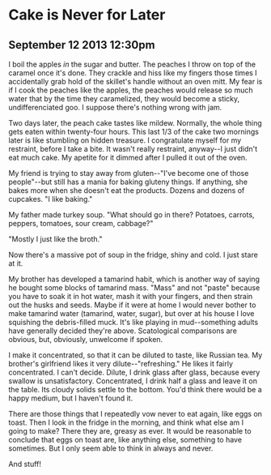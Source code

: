 # Cake is Never for Later
## September 12 2013 12:30pm

I boil the apples *in* the sugar and butter. The peaches I throw on top of the caramel once it's done. They crackle and hiss like my fingers those times I accidentally grab hold of the skillet's handle without an oven mitt. My fear is if I cook the peaches like the apples, the peaches would release so much water that by the time they caramelized, they would become a sticky, undifferenciated goo. I suppose there's nothing wrong with jam.

Two days later, the peach cake tastes like mildew. Normally, the whole thing gets eaten within twenty-four hours. This last 1/3 of the cake two mornings later is like stumbling on hidden treasure. I congratulate myself for my restraint, before I take a bite. It wasn't really restraint, anyway--I just didn't eat much cake. My apetite for it dimmed after I pulled it out of the oven.

My friend is trying to stay away from gluten--"I've become one of those people"--but still has a mania for baking gluteny things. If anything, she bakes more when she doesn't eat the products. Dozens and dozens of cupcakes. "I like baking."

My father made turkey soup. "What should go in there? Potatoes, carrots, peppers, tomatoes, sour cream, cabbage?"

"Mostly I just like the broth."

Now there's a massive pot of soup in the fridge, shiny and cold. I just stare at it.

My brother has developed a tamarind habit, which is another way of saying he bought some blocks of tamarind mass. "Mass" and not "paste" because you have to soak it in hot water, mash it with your fingers, and then strain out the husks and seeds. Maybe if it were at home I would never bother to make tamarind water (tamarind, water, sugar), but over at his house I love squishing the debris-filled muck. It's like playing in mud--something adults have generally decided they're above. Scatological comparisons are obvious, but, obviously, unwelcome if spoken.

I make it concentrated, so that it can be diluted to taste, like Russian tea. My brother's girlfriend likes it very dilute--"refreshing." He likes it fairly concentrated. I can't decide. Dilute, I drink glass after glass, because every swallow is unsatisfactory. Concentrated, I drink half a glass and leave it on the table. Its cloudy solids settle to the bottom. You'd think there would be a happy medium, but I haven't found it.

There are those things that I repeatedly vow never to eat again, like eggs on toast. Then I look in the fridge in the morning, and think what else am I going to make? There they are, greasy as ever. It would be reasonable to conclude that eggs on toast are, like anything else, something to have sometimes. But I only seem able to think in always and never.

And stuff!